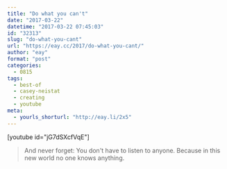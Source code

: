 ```yaml
---
title: "Do what you can't"
date: "2017-03-22"
datetime: "2017-03-22 07:45:03"
id: "32313"
slug: "do-what-you-cant"
url: "https://eay.cc/2017/do-what-you-cant/"
author: "eay"
format: "post"
categories:
  - 0815
tags:
  - best-of
  - casey-neistat
  - creating
  - youtube
meta:
  - yourls_shorturl: "http://eay.li/2x5"
---
```


\[youtube id="jG7dSXcfVqE"\]

> And never forget: You don't have to listen to anyone. Because in this new world no one knows anything.
